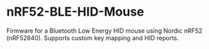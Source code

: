 # nRF52-BLE-HID-Mouse
Firmware for a Bluetooth Low Energy HID mouse using Nordic nRF52 (nRF52840). Supports custom key mapping and HID reports. 
